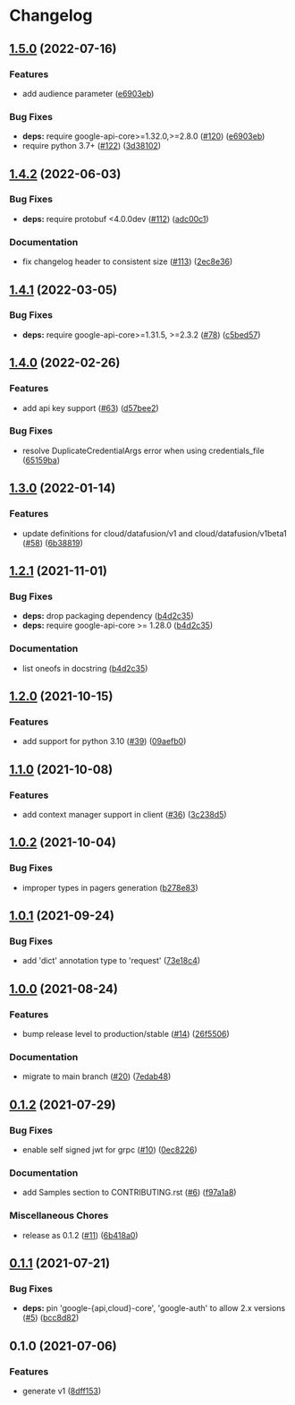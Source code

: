 # Changelog

## [1.5.0](https://github.com/googleapis/python-data-fusion/compare/v1.4.2...v1.5.0) (2022-07-16)


### Features

* add audience parameter ([e6903eb](https://github.com/googleapis/python-data-fusion/commit/e6903eb06286f968a0585047d07fd69952e938cb))


### Bug Fixes

* **deps:** require google-api-core>=1.32.0,>=2.8.0 ([#120](https://github.com/googleapis/python-data-fusion/issues/120)) ([e6903eb](https://github.com/googleapis/python-data-fusion/commit/e6903eb06286f968a0585047d07fd69952e938cb))
* require python 3.7+ ([#122](https://github.com/googleapis/python-data-fusion/issues/122)) ([3d38102](https://github.com/googleapis/python-data-fusion/commit/3d38102a1ee888b5633f74ddbae693945dd2a4ab))

## [1.4.2](https://github.com/googleapis/python-data-fusion/compare/v1.4.1...v1.4.2) (2022-06-03)


### Bug Fixes

* **deps:** require protobuf <4.0.0dev ([#112](https://github.com/googleapis/python-data-fusion/issues/112)) ([adc00c1](https://github.com/googleapis/python-data-fusion/commit/adc00c1c7a75d1d06cef8e2a841353c0b7365457))


### Documentation

* fix changelog header to consistent size ([#113](https://github.com/googleapis/python-data-fusion/issues/113)) ([2ec8e36](https://github.com/googleapis/python-data-fusion/commit/2ec8e36dcfe1acacf0b7e32f06fcadad9029cb3f))

## [1.4.1](https://github.com/googleapis/python-data-fusion/compare/v1.4.0...v1.4.1) (2022-03-05)


### Bug Fixes

* **deps:** require google-api-core>=1.31.5, >=2.3.2 ([#78](https://github.com/googleapis/python-data-fusion/issues/78)) ([c5bed57](https://github.com/googleapis/python-data-fusion/commit/c5bed574dcc0a76afe6cf0e9755ca3810485c00a))

## [1.4.0](https://github.com/googleapis/python-data-fusion/compare/v1.3.0...v1.4.0) (2022-02-26)


### Features

* add api key support ([#63](https://github.com/googleapis/python-data-fusion/issues/63)) ([d57bee2](https://github.com/googleapis/python-data-fusion/commit/d57bee22c85867dfe7062dc391524cf5750b9474))


### Bug Fixes

* resolve DuplicateCredentialArgs error when using credentials_file ([65159ba](https://github.com/googleapis/python-data-fusion/commit/65159baba7657d473f753e793f8a0a5083432671))

## [1.3.0](https://github.com/googleapis/python-data-fusion/compare/v1.2.1...v1.3.0) (2022-01-14)


### Features

* update definitions for cloud/datafusion/v1 and cloud/datafusion/v1beta1  ([#58](https://github.com/googleapis/python-data-fusion/issues/58)) ([6b38819](https://github.com/googleapis/python-data-fusion/commit/6b38819f26fb72dc67ac2a4dda1c543d91b7f835))

## [1.2.1](https://www.github.com/googleapis/python-data-fusion/compare/v1.2.0...v1.2.1) (2021-11-01)


### Bug Fixes

* **deps:** drop packaging dependency ([b4d2c35](https://www.github.com/googleapis/python-data-fusion/commit/b4d2c355353bb2621f2c077a15f2505068718fc1))
* **deps:** require google-api-core >= 1.28.0 ([b4d2c35](https://www.github.com/googleapis/python-data-fusion/commit/b4d2c355353bb2621f2c077a15f2505068718fc1))


### Documentation

* list oneofs in docstring ([b4d2c35](https://www.github.com/googleapis/python-data-fusion/commit/b4d2c355353bb2621f2c077a15f2505068718fc1))

## [1.2.0](https://www.github.com/googleapis/python-data-fusion/compare/v1.1.0...v1.2.0) (2021-10-15)


### Features

* add support for python 3.10 ([#39](https://www.github.com/googleapis/python-data-fusion/issues/39)) ([09aefb0](https://www.github.com/googleapis/python-data-fusion/commit/09aefb0e13a748a7052f3bdf87fe4341c06fc28a))

## [1.1.0](https://www.github.com/googleapis/python-data-fusion/compare/v1.0.2...v1.1.0) (2021-10-08)


### Features

* add context manager support in client ([#36](https://www.github.com/googleapis/python-data-fusion/issues/36)) ([3c238d5](https://www.github.com/googleapis/python-data-fusion/commit/3c238d5d26f219dd107f09dcec3fc09977d64760))

## [1.0.2](https://www.github.com/googleapis/python-data-fusion/compare/v1.0.1...v1.0.2) (2021-10-04)


### Bug Fixes

* improper types in pagers generation ([b278e83](https://www.github.com/googleapis/python-data-fusion/commit/b278e83f4a087ac21fd02eefc5f79e8c02abcfb5))

## [1.0.1](https://www.github.com/googleapis/python-data-fusion/compare/v1.0.0...v1.0.1) (2021-09-24)


### Bug Fixes

* add 'dict' annotation type to 'request' ([73e18c4](https://www.github.com/googleapis/python-data-fusion/commit/73e18c4504ee8f1f86d9122b4fb8db223ee24cff))

## [1.0.0](https://www.github.com/googleapis/python-data-fusion/compare/v0.1.2...v1.0.0) (2021-08-24)


### Features

* bump release level to production/stable ([#14](https://www.github.com/googleapis/python-data-fusion/issues/14)) ([26f5506](https://www.github.com/googleapis/python-data-fusion/commit/26f5506b24453c6764f41637c18c6ceb10a9ba3c))


### Documentation

* migrate to main branch ([#20](https://www.github.com/googleapis/python-data-fusion/issues/20)) ([7edab48](https://www.github.com/googleapis/python-data-fusion/commit/7edab48370aeb6194f864bc2d402b8ffa7761a51))

## [0.1.2](https://www.github.com/googleapis/python-data-fusion/compare/v0.1.1...v0.1.2) (2021-07-29)


### Bug Fixes

* enable self signed jwt for grpc ([#10](https://www.github.com/googleapis/python-data-fusion/issues/10)) ([0ec8226](https://www.github.com/googleapis/python-data-fusion/commit/0ec82261f2c4fab58a2a52ec9d3c49d043598f2c))


### Documentation

* add Samples section to CONTRIBUTING.rst ([#6](https://www.github.com/googleapis/python-data-fusion/issues/6)) ([f97a1a8](https://www.github.com/googleapis/python-data-fusion/commit/f97a1a8e7d7ffdac8cbf7c7364e5b6797f818e4d))


### Miscellaneous Chores

* release as 0.1.2 ([#11](https://www.github.com/googleapis/python-data-fusion/issues/11)) ([6b418a0](https://www.github.com/googleapis/python-data-fusion/commit/6b418a0d333f81771a597e0a554d2bf05b31d962))

## [0.1.1](https://www.github.com/googleapis/python-data-fusion/compare/v0.1.0...v0.1.1) (2021-07-21)


### Bug Fixes

* **deps:** pin 'google-{api,cloud}-core', 'google-auth' to allow 2.x versions ([#5](https://www.github.com/googleapis/python-data-fusion/issues/5)) ([bcc8d82](https://www.github.com/googleapis/python-data-fusion/commit/bcc8d8292b2d474ee504483707d7856af9ecf7e0))

## 0.1.0 (2021-07-06)


### Features

* generate v1 ([8dff153](https://www.github.com/googleapis/python-data-fusion/commit/8dff15325e970ee1fbf09952026c47235f0ed8e7))
